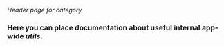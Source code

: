 *Header page for category*

### Here you can place documentation about useful internal app-wide *utils*.